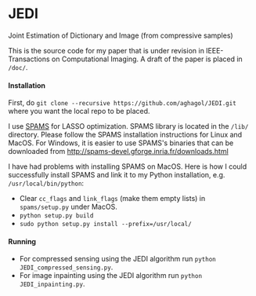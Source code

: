 # JEDI
Joint Estimation of Dictionary and Image (from compressive samples)

This is the source code for my paper that is under revision in IEEE-Transactions on Computational Imaging. A draft of the paper is placed in `/doc/`.

#### Installation

First, do `git clone --recursive https://github.com/aghagol/JEDI.git` where you want the local repo to be placed.

I use [SPAMS](https://github.com/samuelstjean/spams-python) for LASSO optimization. SPAMS library is located in the `/lib/` directory. Please follow the SPAMS installation instructions for Linux and MacOS. For Windows, it is easier to use SPAMS's binaries that can be downloaded from http://spams-devel.gforge.inria.fr/downloads.html

I have had problems with installing SPAMS on MacOS. Here is how I could successfully install SPAMS and link it to my Python installation, e.g. `/usr/local/bin/python`:

 - Clear `cc_flags` and `link_flags` (make them empty lists) in `spams/setup.py` under MacOS.
 - `python setup.py build`
 - `sudo python setup.py install --prefix=/usr/local/`

#### Running

 - For compressed sensing using the JEDI algorithm run `python JEDI_compressed_sensing.py`.
 - For image inpainting using the JEDI algorithm run `python JEDI_inpainting.py`.
 
 

